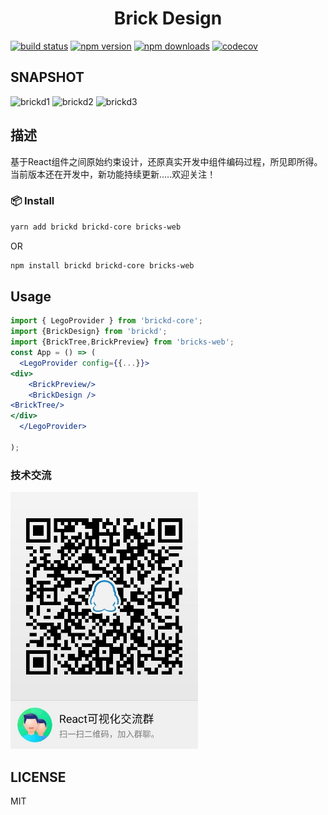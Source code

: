 <h1 align='center'>Brick Design</h1>

[![build status](https://travis-ci.org/brick-design/react-visual-editor.svg?branch=brickd)](https://travis-ci.org/github/brick-design/react-visual-editor)
[![npm version](https://img.shields.io/npm/v/brickd.svg?style=flat-square)](https://www.npmjs.com/package/brickd)
[![npm downloads](https://img.shields.io/npm/dm/brickd.svg?style=flat-square)](https://www.npmjs.com/package/brickd)
[![codecov](https://codecov.io/gh/brick-design/react-visual-editor/branch/master/graph/badge.svg)](https://codecov.io/gh/brick-design/react-visual-editor)

## SNAPSHOT
![brickd1](https://user-images.githubusercontent.com/15995127/85188005-7e4de100-b2d6-11ea-9441-2bd5570b14a9.gif)
![brickd2](https://user-images.githubusercontent.com/15995127/85187856-86595100-b2d5-11ea-883e-e45313797fb3.gif)
![brickd3](https://user-images.githubusercontent.com/15995127/85187862-92451300-b2d5-11ea-8394-a6c06b45de97.gif)

## 描述
基于React组件之间原始约束设计，还原真实开发中组件编码过程，所见即所得。当前版本还在开发中，新功能持续更新.....欢迎关注！


###  📦 Install
```sh
yarn add brickd brickd-core bricks-web
```
OR
```sh
npm install brickd brickd-core bricks-web
```
## Usage
```jsx
import { LegoProvider } from 'brickd-core';
import {BrickDesign} from 'brickd';
import {BrickTree,BrickPreview} from 'bricks-web';
const App = () => (
  <LegoProvider config={{...}}>
<div>
    <BrickPreview/>
    <BrickDesign />
<BrickTree/>
</div>
  </LegoProvider>

);
```

### 技术交流

 <img src="./docs/QQ.jpeg" width="300" />

## LICENSE

MIT
